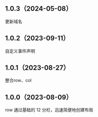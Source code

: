 ## 1.0.3（2024-05-08）
更新域名
## 1.0.2（2023-09-11）
自定义事件声明
## 1.0.1（2023-08-27）
整合row、col
## 1.0.0（2023-08-09）
row 通过基础的 12 分栏，迅速简便地创建布局
